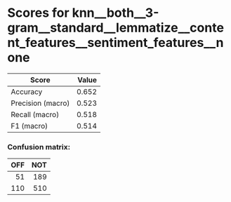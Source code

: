 # Scores for knn__both__3-gram__standard__lemmatize__content_features__sentiment_features__none
|      Score      |Value|
|-----------------|----:|
|Accuracy         |0.652|
|Precision (macro)|0.523|
|Recall (macro)   |0.518|
|F1 (macro)       |0.514|

### Confusion matrix:
|OFF|NOT|
|--:|--:|
| 51|189|
|110|510|
